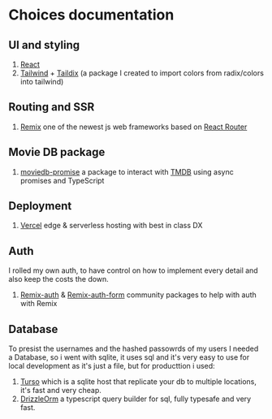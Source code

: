 # Choices documentation

## UI and styling

1. [React](https://react.dev)
2. [Tailwind](https://tailwindcss.com/) + [Taildix](https://github.com/diboune/taildix) (a package I created to import colors from radix/colors into tailwind)

## Routing and SSR

1. [Remix](https://remix.run) one of the newest js web frameworks based on [React Router](https://reactrouter.com)

## Movie DB package

1. [moviedb-promise](https://github.com/grantholle/moviedb-promise) a package to interact with [TMDB](https://developer.themoviedb.org/docs) using async promises and TypeScript

## Deployment

1. [Vercel](https://vercel.com) edge & serverless hosting with best in class DX

## Auth

I rolled my own auth, to have control on how to implement every detail and also keep the costs the down.

1. [Remix-auth](https://github.com/sergiodxa/remix-auth) & [Remix-auth-form](https://github.com/sergiodxa/remix-auth-form) community packages to help with auth with Remix

## Database

To presist the usernames and the hashed passowrds of my users I needed a Database, so i went with sqlite, it uses sql and it's very easy to use for local development as it's just a file, but for producttion i used:

1. [Turso](https://turso.tech) which is a sqlite host that replicate your db to multiple locations, it's fast and very cheap.
2. [DrizzleOrm](https://orm.drizzle.team) a typescript query builder for sql, fully typesafe and very fast.
